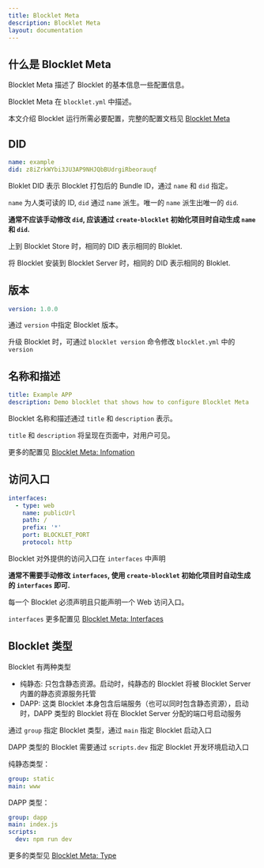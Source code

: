 ```yaml
---
title: Blocklet Meta
description: Blocklet Meta
layout: documentation
---
```


## 什么是 Blocklet Meta

Blocklet Meta 描述了 Blocklet 的基本信息一些配置信息。

Blocklet Meta 在 `blocklet.yml` 中描述。

本文介绍 Blocklet 运行所需必要配置，完整的配置文档见 [Blocklet Meta](/reference/blocklet-spec)

## DID

```yml
name: example
did: z8iZrkWYbi3JU3AP9NHJQbBUdrgiRbeorauqf
```

Bloklet DID 表示 Blocklet 打包后的 Bundle ID，通过 `name` 和 `did` 指定。

`name` 为人类可读的 ID, `did` 通过 `name` 派生。唯一的 `name` 派生出唯一的 `did`.

**通常不应该手动修改 `did`, 应该通过 `create-blocklet` 初始化项目时自动生成 `name` 和 `did`.**

上到 Blocklet Store 时，相同的 DID 表示相同的 Bloklet.

将 Blocklet 安装到 Blocklet Server 时，相同的 DID 表示相同的 Bloklet.

## 版本

```yml
version: 1.0.0
```

通过 `version` 中指定 Blocklet 版本。

升级 Blocklet 时，可通过 `blocklet version` 命令修改 `blocklet.yml` 中的 `version`

## 名称和描述

```yml
title: Example APP
description: Demo blocklet that shows how to configure Blocklet Meta
```

Blocklet 名称和描述通过 `title` 和 `description` 表示。

`title` 和 `description` 将呈现在页面中，对用户可见。

更多的配置见 [Blocklet Meta: Infomation](/reference/blocklet-spec#infomation)

## 访问入口

```yml
interfaces:
  - type: web
    name: publicUrl
    path: /
    prefix: '*'
    port: BLOCKLET_PORT
    protocol: http
```

Blocklet 对外提供的访问入口在 `interfaces` 中声明

**通常不需要手动修改 `interfaces`, 使用 `create-blocklet` 初始化项目时自动生成的 `interfaces` 即可.**

每一个 Blocklet 必须声明且只能声明一个 Web 访问入口。

`interfaces` 更多配置见 [Blocklet Meta: Interfaces](/reference/blocklet-spec#interfaces)

## Blocklet 类型

Blocklet 有两种类型

- 纯静态: 只包含静态资源。启动时，纯静态的 Blocklet 将被 Blocklet Server 内置的静态资源服务托管
- DAPP: 这类 Blocklet 本身包含后端服务（也可以同时包含静态资源），启动时，DAPP 类型的 Blocklet 将在 Blocklet Server 分配的端口号启动服务

通过 `group` 指定 Blocklet 类型，通过 `main` 指定 Blocklet 启动入口

DAPP 类型的 Blocklet 需要通过 `scripts.dev` 指定 Blocklet 开发环境启动入口

纯静态类型：

```yml
group: static
main: www
```

DAPP 类型：

```yml
group: dapp
main: index.js
scripts:
  dev: npm run dev
```

更多的类型见 [Blocklet Meta: Type](/reference/blocklet-spec#types)
